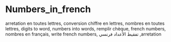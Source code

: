 # Numbers_in_french
arretation en toutes lettres, conversion chiffre en lettres, nombres en toutes lettres, digits to word, numbers into words, remplir chèque, french numbers, nombres en français, write french numbers, تفقيط الأعداد فرنسي ,arretation
